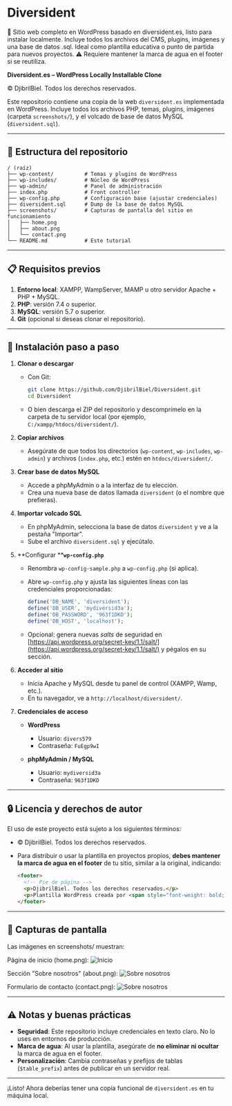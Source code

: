 # Diversident
🧩 Sitio web completo en WordPress basado en diversident.es, listo para instalar localmente. Incluye todos los archivos del CMS, plugins, imágenes y una base de datos .sql. Ideal como plantilla educativa o punto de partida para nuevos proyectos. ⚠️ Requiere mantener la marca de agua en el footer si se reutiliza.

**Diversident.es – WordPress Locally Installable Clone**

© DjibrilBiel. Todos los derechos reservados.

Este repositorio contiene una copia de la web `diversident.es` implementada en WordPress. Incluye todos los archivos PHP, temas, plugins, imágenes (carpeta `screenshots/`), y el volcado de base de datos MySQL (`diversident.sql`).

---

## 📂 Estructura del repositorio

```
/ (raíz)
├── wp-content/          # Temas y plugins de WordPress
├── wp-includes/         # Núcleo de WordPress
├── wp-admin/            # Panel de administración
├── index.php            # Front controller
├── wp-config.php        # Configuración base (ajustar credenciales)
├── diversident.sql      # Dump de la base de datos MySQL
├── screenshots/         # Capturas de pantalla del sitio en funcionamiento
│   ├── home.png
│   ├── about.png
│   └── contact.png
└── README.md            # Este tutorial
```

---

## 📋 Requisitos previos

1. **Entorno local**: XAMPP, WampServer, MAMP u otro servidor Apache + PHP + MySQL.
2. **PHP**: versión 7.4 o superior.
3. **MySQL**: versión 5.7 o superior.
4. **Git** (opcional si deseas clonar el repositorio).

---

## 🚀 Instalación paso a paso

1. **Clonar o descargar**

   * Con Git:

     ```bash
     git clone https://github.com/DjibrilBiel/Diversident.git
     cd Diversident
     ```
   * O bien descarga el ZIP del repositorio y descomprímelo en la carpeta de tu servidor local (por ejemplo, `C:/xampp/htdocs/diversident/`).

2. **Copiar archivos**

   * Asegúrate de que todos los directorios (`wp-content`, `wp-includes`, `wp-admin`) y archivos (`index.php`, etc.) estén en `htdocs/diversident/`.

3. **Crear base de datos MySQL**

   * Accede a phpMyAdmin o a la interfaz de tu elección.
   * Crea una nueva base de datos llamada `diversident` (o el nombre que prefieras).

4. **Importar volcado SQL**

   * En phpMyAdmin, selecciona la base de datos `diversident` y ve a la pestaña "Importar".
   * Sube el archivo `diversident.sql` y ejecútalo.

5. \*\*Configurar \*\***`wp-config.php`**

   * Renombra `wp-config-sample.php` a `wp-config.php` (si aplica).
   * Abre `wp-config.php` y ajusta las siguientes líneas con las credenciales proporcionadas:

     ```php
     define('DB_NAME', 'diversident');
     define('DB_USER', 'mydiversid3a');
     define('DB_PASSWORD', '963f1DKD');
     define('DB_HOST', 'localhost');
     ```
   * Opcional: genera nuevas *salts* de seguridad en [https://api.wordpress.org/secret-key/1.1/salt/](https://api.wordpress.org/secret-key/1.1/salt/) y pégalos en su sección.

6. **Acceder al sitio**

   * Inicia Apache y MySQL desde tu panel de control (XAMPP, Wamp, etc.).
   * En tu navegador, ve a `http://localhost/diversident/`.

7. **Credenciales de acceso**

   * **WordPress**

     * Usuario: `divers579`
     * Contraseña: `FuEgp9wI`
   * **phpMyAdmin / MySQL**

     * Usuario: `mydiversid3a`
     * Contraseña: `963f1DKD`

---

## 🔒 Licencia y derechos de autor

El uso de este proyecto está sujeto a los siguientes términos:

* © DjibrilBiel. Todos los derechos reservados.
* Para distribuir o usar la plantilla en proyectos propios, **debes mantener la marca de agua en el footer** de tu sitio, similar a la original, indicando:

  ```html
  <footer>
    <!-- Pie de página -->
    <p>DjibrilBiel. Todos los derechos reservados.</p>
    <p>Plantilla WordPress creada por <span style="font-weight: bold;">Biel</span></p>
  </footer>
  ```

---

## 📸 Capturas de pantalla

Las imágenes en screenshots/ muestran:

Página de inicio (home.png): ![Inicio](screenshots/home.png)

Sección "Sobre nosotros" (about.png): ![Sobre nosotros](screenshots/about.png)

Formulario de contacto (contact.png): ![Sobre nosotros](screenshots/about.png)

---

## ⚠️ Notas y buenas prácticas

* **Seguridad**: Este repositorio incluye credenciales en texto claro. No lo uses en entornos de producción.
* **Marca de agua**: Al usar la plantilla, asegúrate de **no eliminar ni ocultar** la marca de agua en el footer.
* **Personalización**: Cambia contraseñas y prefijos de tablas (`$table_prefix`) antes de publicar en un servidor real.

---

¡Listo! Ahora deberías tener una copia funcional de `diversident.es` en tu máquina local.
